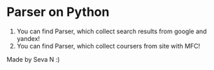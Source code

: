 # Parser on Python
1. You can find Parser, which collect search results from google and yandex!
2. You can find Parser, which collect coursers from site with MFC!

Made by Seva N :)
